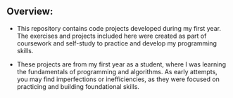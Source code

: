 ## Overview:
- This repository contains code projects developed during my first year. The exercises and projects included here were created as part of coursework and self-study to practice and develop my programming skills.


- These projects are from my first year as a student, where I was learning the fundamentals of programming and algorithms. As early attempts, you may find imperfections or inefficiencies, as they were focused on practicing and building foundational skills.
